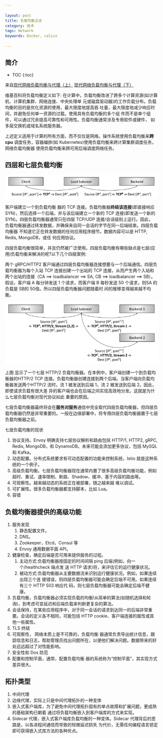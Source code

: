 ```yaml
---

layout: post
title: 负载均衡泛谈
category: 技术
tags: Network
keywords: Docker, calico

---
```


## 简介

* TOC
{:toc}

来自[现代网络负载均衡与代理（上）](https://mp.weixin.qq.com/s/FwuEUAKU245tCa-UNtVYLw) [现代网络负载均衡与代理（下）](https://mp.weixin.qq.com/s/8DjdPUoXAJuURhdGoBCcXA)

维基百科将负载均衡定义如下: 在计算中，负载均衡改进了跨多个计算资源(如计算机、计算机集群、网络连接、中央处理单 元或磁盘驱动器)的工作负载分布。负载均衡的目的是优化资源的使用，最大限度地提高吞 吐量，最大限度地减少响应时间，并避免任何单一资源的过载。使用具有负载均衡的多个组 件而不是单个组件，可以通过冗余提高可靠性和可用性。负载均衡通常涉及专用软件或硬件， 如多层交换机或域名系统服务器。

上述定义适用于计算的所有方面，而不仅仅是网络。操作系统使用负载均衡来**跨cpu** 调度任务，容器编排(如 Kubernetes)使用负载均衡来跨计算集群调度任务，网络负载均衡器 使用负载均衡来跨可用后端调度网络任务。

## 四层和七层负载均衡

![](/public/upload/network/four_layer_load_balance.jpeg)

客户端建立一个到负载均衡 器的 TCP 连接。负载均衡器**终结该连接**(即直接响应 SYN)，然后选择一个后端，并与该后端建立一个新的 TCP 连接(即发送一个新的 SYN)。四层负载均衡器通常只在四层 TCP/UDP 连接/会话级别上运行。因此， 负载均衡器通过转发数据，并确保来自同一会话的字节在同一后端结束。四层负载均衡器 不知道它正在转发数据的任何应用程序细节。数据内容可以是 HTTP, Redis, MongoDB，或任 何应用协议。

四层负载均衡很简单，并且仍然被广泛使用。四层负载均衡有哪些缺点是七层(应用)负载均衡来解决的呢?以下几个四层案例:

两个 gRPC/HTTP2 客户端通过四层负载均衡器连接想要与一个后端通信。四层负载均衡器为每个入站 TCP 连接创建一个出站的 TCP 连接，从而产生两个入站和两个出站的连接（CA ==> loadbalancer ==> SA, CB ==> loadbalancer ==> SB）。假设，客户端 A 每分钟发送 1 个请求，而客户端 B 每秒发送 50 个请求，则SA 的负载是 SB的 50倍。所以四层负载均衡器问题随着时 间的推移变得越来越不均衡。

![](/public/upload/network/seven_layer_load_balance.jpeg)

上图 显示了一个七层 HTTP/2 负载均衡器。在本例中，客户端创建一个到负载均衡器的HTTP/2 TCP 连接。负载均衡器创建连接到两个后端。当客户端向负载均衡器发送两个HTTP/2 流时，流 1 被发送到后端 1，流 2 被发送到后端 2。因此，即使请求负载有很大差 异的客户端也会在后端之间实现高效地分发。这就是为什么七层负载均衡对现代协议如此 重要的原因。

七层负载均衡器最终将会在**服务对服务**通信中完全取代四层负载均衡器，但四层负载均衡器仍然是非常重要的。一般在边缘部署中，将专用四层负载均衡器置于七层负载均衡器之前。

七层负载均衡的现状
1. 协议支持。Envoy 明确支持七层协议解析和路由包括 HTTP/1, HTTP2, gRPC, Redis, MongoDB，和 DynamoDB。未来可能会添加更多协议，包括 MySQL 和 Kafka。
2. 动态配置。分布式系统要求有可动态配置的功能来控制系统，Istio 就是这种系统的一个例子。
3. 高级负载均衡。七层负载均衡器现在通常内置了很多高级负载均衡功能，例如超时、重试、速率限制、断路、Shadow、缓冲、基于内容的路由等。
4. 可观察性。越来越动态的系统正在被部署，随之越来越 难以调试。
5. 可扩展性。很多负载均衡器都支持脚本，比如 Lua。
6. 容错

## 负载均衡器提供的高级功能
1. 服务发现
    1. 静态配置文件。
    2. DNS。
    3. Zookeeper，Etcd，Consul 等
    4. Envoy 通用数据平面 API。
2. 健康检查，确定后端是否可用来提供服务的过程。
    1. 主动方式:负载均衡器按固定的时间间隔 ping 后端(例如，向一个/healthcheck 端点发 送 HTTP 请求)将，来评估它的运行健康状况。
    2. 被动方式:负载均衡器从主要数据流来识别运行健康状况。例如，如果连续出现三个连 接错误，则四层负载均衡器可能会确定后端不可用。如果连续有三个 HTTP 503 响应代 码，则七层负载均衡器可能会确定后端不健康。
3. 负载均衡，负载均衡器必须实现负载的均衡!从简单的算法(如随机选择和轮询)，到考虑可变延迟和后端负载来判断更复杂的算法。
4. 会话保持，在某些应用程序中，对于同一会话的请求到达同一的后端非常重要。会话的定义各不相同，可能包括 HTTP cookie、客户端连接的属性或其 他一些属性。
5. TLS 终结
6. 可观察性， 网络本质上是不可靠的，负载均衡 器通常负责导出统计信息，跟踪信息和日志，帮助管理员找出问题所在，以便他们解决问题。数据带来的好处远远超过了对性能影响。
7. 安全性和 Dos 防范
8. 配置和控制平面，通常，配置负载均衡 器的系统称为“控制平面”，其实现方式差异很大。

## 拓扑类型

1. 中间代理
2. 边缘代理，实际上只是中间代理拓扑的一种变体
3. 嵌入式客户端库，为了避免中间代理拓扑固有的单点故障和扩展问题，更成熟的基础架构已朝着 通过将负载均衡嵌入到客户端库的方式来实现。
4. Sidecar 代理，嵌入式客户端库负载均衡的一种变体。Sidecar 代理背后的思路是，以各进程间通信而导致的轻微延迟损失 为代价，无需任何编程语言锁定即可获得嵌入式库方法的各种优点。